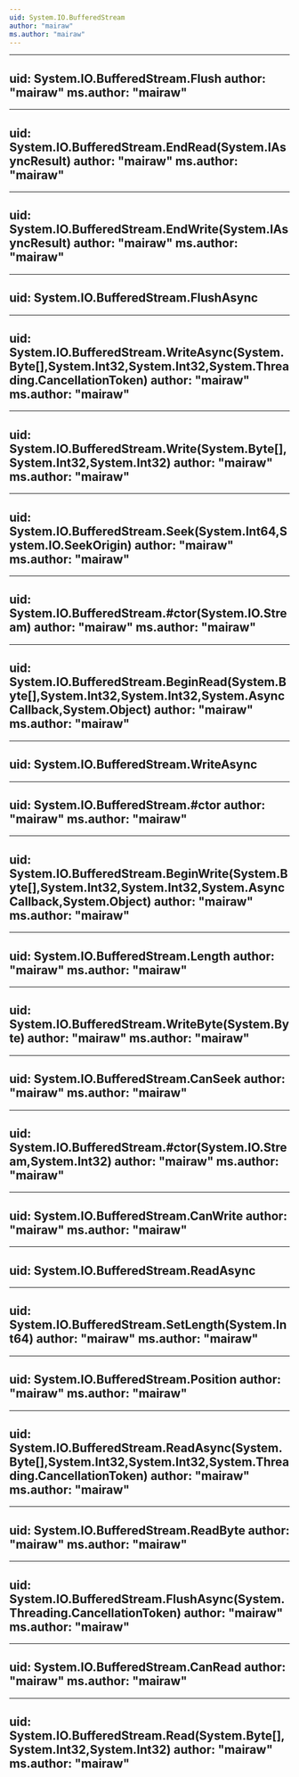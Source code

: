 ```yaml
---
uid: System.IO.BufferedStream
author: "mairaw"
ms.author: "mairaw"
---
```


---
uid: System.IO.BufferedStream.Flush
author: "mairaw"
ms.author: "mairaw"
---

---
uid: System.IO.BufferedStream.EndRead(System.IAsyncResult)
author: "mairaw"
ms.author: "mairaw"
---

---
uid: System.IO.BufferedStream.EndWrite(System.IAsyncResult)
author: "mairaw"
ms.author: "mairaw"
---

---
uid: System.IO.BufferedStream.FlushAsync
---

---
uid: System.IO.BufferedStream.WriteAsync(System.Byte[],System.Int32,System.Int32,System.Threading.CancellationToken)
author: "mairaw"
ms.author: "mairaw"
---

---
uid: System.IO.BufferedStream.Write(System.Byte[],System.Int32,System.Int32)
author: "mairaw"
ms.author: "mairaw"
---

---
uid: System.IO.BufferedStream.Seek(System.Int64,System.IO.SeekOrigin)
author: "mairaw"
ms.author: "mairaw"
---

---
uid: System.IO.BufferedStream.#ctor(System.IO.Stream)
author: "mairaw"
ms.author: "mairaw"
---

---
uid: System.IO.BufferedStream.BeginRead(System.Byte[],System.Int32,System.Int32,System.AsyncCallback,System.Object)
author: "mairaw"
ms.author: "mairaw"
---

---
uid: System.IO.BufferedStream.WriteAsync
---

---
uid: System.IO.BufferedStream.#ctor
author: "mairaw"
ms.author: "mairaw"
---

---
uid: System.IO.BufferedStream.BeginWrite(System.Byte[],System.Int32,System.Int32,System.AsyncCallback,System.Object)
author: "mairaw"
ms.author: "mairaw"
---

---
uid: System.IO.BufferedStream.Length
author: "mairaw"
ms.author: "mairaw"
---

---
uid: System.IO.BufferedStream.WriteByte(System.Byte)
author: "mairaw"
ms.author: "mairaw"
---

---
uid: System.IO.BufferedStream.CanSeek
author: "mairaw"
ms.author: "mairaw"
---

---
uid: System.IO.BufferedStream.#ctor(System.IO.Stream,System.Int32)
author: "mairaw"
ms.author: "mairaw"
---

---
uid: System.IO.BufferedStream.CanWrite
author: "mairaw"
ms.author: "mairaw"
---

---
uid: System.IO.BufferedStream.ReadAsync
---

---
uid: System.IO.BufferedStream.SetLength(System.Int64)
author: "mairaw"
ms.author: "mairaw"
---

---
uid: System.IO.BufferedStream.Position
author: "mairaw"
ms.author: "mairaw"
---

---
uid: System.IO.BufferedStream.ReadAsync(System.Byte[],System.Int32,System.Int32,System.Threading.CancellationToken)
author: "mairaw"
ms.author: "mairaw"
---

---
uid: System.IO.BufferedStream.ReadByte
author: "mairaw"
ms.author: "mairaw"
---

---
uid: System.IO.BufferedStream.FlushAsync(System.Threading.CancellationToken)
author: "mairaw"
ms.author: "mairaw"
---

---
uid: System.IO.BufferedStream.CanRead
author: "mairaw"
ms.author: "mairaw"
---

---
uid: System.IO.BufferedStream.Read(System.Byte[],System.Int32,System.Int32)
author: "mairaw"
ms.author: "mairaw"
---
